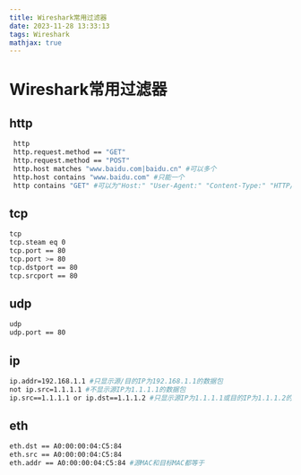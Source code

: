 ```yaml
---
title: Wireshark常用过滤器
date: 2023-11-28 13:33:13
tags: Wireshark
mathjax: true
---
```


# Wireshark常用过滤器

## http

```bash
 http
 http.request.method == "GET"
 http.request.method == "POST"
 http.host matches "www.baidu.com|baidu.cn" #可以多个
 http.host contains "www.baidu.com" #只能一个
 http contains "GET" #可以为"Host:" "User-Agent:" "Content-Type:" "HTTP/1.1 200 OK"等
```

## tcp

```bash
tcp
tcp.steam eq 0
tcp.port == 80
tcp.port >= 80
tcp.dstport == 80
tcp.srcport == 80
```

## udp

```bash
udp
udp.port == 80
```

## ip

```bash
ip.addr=192.168.1.1 #只显示源/目的IP为192.168.1.1的数据包
not ip.src=1.1.1.1 #不显示源IP为1.1.1.1的数据包
ip.src==1.1.1.1 or ip.dst==1.1.1.2 #只显示源IP为1.1.1.1或目的IP为1.1.1.2的数据包
```

## eth

```bash
eth.dst == A0:00:00:04:C5:84
eth.src == A0:00:00:04:C5:84
eth.addr == A0:00:00:04:C5:84 #源MAC和目标MAC都等于
```

